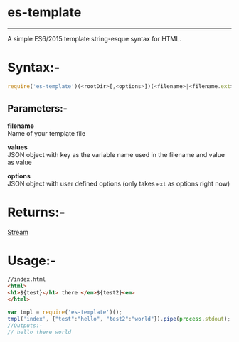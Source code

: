 # es-template
---
A simple ES6/2015 template string-esque syntax for HTML.

# Syntax:-
```js
require('es-template')(<rootDir>[,<options>])(<filename>|<filename.ext>,<values> [,moreOptions]);
```

## Parameters:-
**filename**  
Name of your template file

**values**  
JSON object with key as the variable name used in the filename and value as value

**options**  
JSON object with user defined options (only takes `ext` as options right now)

# Returns:-
[Stream](https://nodejs.org/api/stream.html)

# Usage:-
```html
//index.html
<html>
<h1>${test}</h1> there </em>${test2}<em>
</html>
```

```js
var tmpl = require('es-template')();
tmpl('index', {"test":"hello", "test2":"world"}).pipe(process.stdout);
//Outputs:-
// hello there world
```
